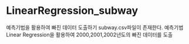 # LinearRegression_subway
예측기법을 활용하여 빠진 데이터 도출하기
subway.csv파일이 존재한다.
예측기법 Linear Regression을 활용하여 2000,2001,2002년도의 빠진 데이터를 도출
